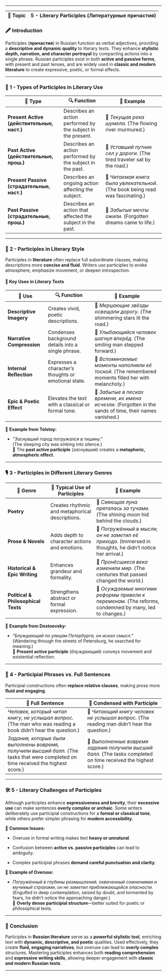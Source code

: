 
---

|📘 Topic|5 - Literary Participles (Литературные причастия)|
|---|---|

### 🖋️ Introduction

Participles (**причастия**) in Russian function as verbal adjectives, providing a **descriptive and dynamic quality** to literary texts. They enhance **stylistic depth, narration, and character portrayal** by compacting actions into a single phrase. Russian participles exist in both **active and passive forms**, with present and past tenses, and are widely used in **classic and modern literature** to create expressive, poetic, or formal effects.

---

### 📖 1 - Types of Participles in Literary Use

|📌 Type|🔍 Function|📝 Example|
|---|---|---|
|**Present Active (действительные, наст.)**|Describes an action performed by the subject in the present.|🔹 _Текущая река шумела._ (The flowing river murmured.)|
|**Past Active (действительные, прош.)**|Describes an action performed by the subject in the past.|🔹 _Уставший путник сел у дороги._ (The tired traveler sat by the road.)|
|**Present Passive (страдательные, наст.)**|Describes an ongoing action affecting the subject.|🔹 _Читаемая книга была увлекательной._ (The book being read was fascinating.)|
|**Past Passive (страдательные, прош.)**|Describes an action that affected the subject in the past.|🔹 _Забытые мечты ожили._ (Forgotten dreams came to life.)|

---

### 📜 2 - Participles in Literary Style

Participles in **literature** often replace full subordinate clauses, making descriptions more **concise and fluid**. Writers use participles to evoke atmosphere, emphasize movement, or deepen introspection.

#### **📌 Key Uses in Literary Texts**

|📌 Use|🔍 Function|📝 Example|
|---|---|---|
|**Descriptive Imagery**|Creates vivid, poetic descriptions.|🔹 _Мерцающие звёзды освещали дорогу._ (The shimmering stars lit the road.)|
|**Narrative Compression**|Condenses background details into a single phrase.|🔹 _Улыбающийся человек шагнул вперёд._ (The smiling man stepped forward.)|
|**Internal Reflection**|Expresses a character’s thoughts or emotional state.|🔹 _Вспоминаемые моменты наполняли её тоской._ (The remembered moments filled her with melancholy.)|
|**Epic & Poetic Effect**|Elevates the text with a classical or formal tone.|🔹 _Забытые в песках времени, их имена исчезли._ (Forgotten in the sands of time, their names vanished.)|

📌 **Example from Tolstoy:**

- _"Заснувший город погружался в тишину."_  
    (The sleeping city was sinking into silence.)  
    🔹 The **past active participle** (_заснувший_) creates a **metaphoric, atmospheric effect**.
    

---

### 🎙️ 3 - Participles in Different Literary Genres

|📌 Genre|📖 Typical Use of Participles|📝 Example|
|---|---|---|
|**Poetry**|Creates rhythmic and metaphorical descriptions.|🔹 _Сияющая луна пряталась за тучами._ (The shining moon hid behind the clouds.)|
|**Prose & Novels**|Adds depth to character actions and emotions.|🔹 _Погружённый в мысли, он не заметил её прихода._ (Immersed in thoughts, he didn’t notice her arrival.)|
|**Historical & Epic Writing**|Enhances grandeur and formality.|🔹 _Пронёсшиеся века изменили мир._ (The centuries that passed changed the world.)|
|**Political & Philosophical Texts**|Strengthens abstract or formal expression.|🔹 _Осуждаемые многими реформы привели к переменам._ (The reforms, condemned by many, led to changes.)|

📌 **Example from Dostoevsky:**

- _"Блуждающий по улицам Петербурга, он искал смысл."_  
    (Wandering through the streets of Petersburg, he searched for meaning.)  
    🔹 **Present active participle** (_блуждающий_) conveys movement and existential reflection.
    

---

### 📖 4 - Participial Phrases vs. Full Sentences

Participial constructions often **replace relative clauses**, making prose more **fluid and engaging**.

|📌 Full Sentence|📌 Condensed with Participle|
|---|---|
|_Человек, который читал книгу, не услышал вопрос._ (The man who was reading a book didn’t hear the question.)|🔹 _Читающий книгу человек не услышал вопрос._ (The reading man didn’t hear the question.)|
|_Задания, которые были выполнены вовремя, получили высший балл._ (The tasks that were completed on time received the highest score.)|🔹 _Выполненные вовремя задания получили высший балл._ (The tasks completed on time received the highest score.)|

---

### 🛠️ 5 - Literary Challenges of Participles

Although participles enhance **expressiveness and brevity**, their **excessive use** can make sentences **overly complex or archaic**. Some writers deliberately use participial constructions for a **formal or classical tone**, while others prefer simpler phrasing for **modern accessibility**.

📌 **Common Issues:**

- Overuse in formal writing makes text **heavy or unnatural**.
    
- Confusion between **active vs. passive participles** can lead to ambiguity.
    
- Complex participial phrases **demand careful punctuation and clarity**.
    

📌 **Example of Overuse:**

- _Погружённый в глубины размышлений, охваченный сомнениями и мучимый страхами, он не заметил приближающейся опасности._  
    (Engulfed in deep contemplation, seized by doubt, and tormented by fears, he didn’t notice the approaching danger.)  
    🔹 **Overly dense participial structure**—better suited for poetic or philosophical texts.
    

---

### 🎯 Conclusion

Participles in **Russian literature** serve as a **powerful stylistic tool**, enriching text with **dynamic, descriptive, and poetic** qualities. Used effectively, they create **fluid, engaging narratives**, but overuse can lead to **overly complex** structures. Mastering participles enhances both **reading comprehension** and **expressive writing skills**, allowing deeper engagement with **classic and modern Russian texts**.

---